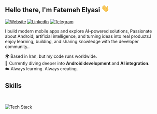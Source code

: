 <h2> Hello there, I'm Fatemeh Elyasi <img src="https://raw.githubusercontent.com/ABSphreak/ABSphreak/master/gifs/Hi.gif" height="25px"></h2>


[![Website](https://img.shields.io/badge/Website-CC5500?style=for-the-badge&logo=googlechrome&logoColor=white)](https://fatemehelyasi.blogspot.com/)
[![LinkedIn](https://img.shields.io/badge/LinkedIn-0A66C2?style=for-the-badge&logo=linkedin&logoColor=white)](https://www.linkedin.com/in/fatemehelyasi)
[![Telegram](https://img.shields.io/badge/Telegram-0088cc?style=for-the-badge&logo=telegram&logoColor=white)](https://t.me/ifatemehelyasi)


I build modern mobile apps and explore AI-powered solutions, Passionate about Android, artificial intelligence, and turning ideas into real products.I enjoy learning, building, and sharing knowledge with the developer community..

🌍 Based in Iran, but my code runs worldwide. <br>
🧠 Currently diving deeper into **Android development** and **AI integration**. <br>
☁️ Always learning. Always creating.<br>


<!-- Skills icons section -->
## Skills
<br>

<p align="left"><img src="https://skillicons.dev/icons?i=kotlin,androidstudio,flutter,postman,py,cpp,java,firebase,github,git&perline=20" alt="Tech Stack" /> </p>

<br>




